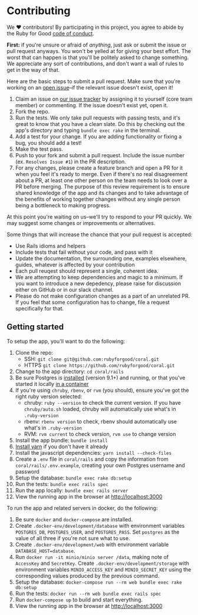 # Contributing

We ♥ contributors! By participating in this project, you agree to abide by the Ruby for Good [code of conduct].

**First:** if you're unsure or afraid of *anything*, just ask or submit the issue or pull request anyways. You won't be yelled at for giving your best effort. The worst that can happen is that you'll be politely asked to change something. We appreciate any sort of contributions, and don't want a wall of rules to get in the way of that.

[code of conduct]: https://github.com/rubyforgood/code-of-conduct

Here are the basic steps to submit a pull request. Make sure that you're working on an [open issue]–if the relevant issue doesn't exist, open it!

[open issue]: https://github.com/rubyforgood/coral/issues

1. Claim an issue on [our issue tracker][open issue] by assigning it to yourself (core team member) or commenting. If the issue doesn't exist yet, open it.
2. Fork the repo.
3. Run the tests. We only take pull requests with passing tests, and it's great to know that you have a clean slate. Do this by checking out the app's directory and typing `bundle exec rake` in the terminal.
4. Add a test for your change. If you are adding functionality or fixing a  bug, you should add a test!
5. Make the test pass.
6. Push to your fork and submit a pull request. Include the issue number (ex. `Resolves Issue #1`) in the PR description.
7. For any changes, please create a feature branch and open a PR for it when you feel it's ready to merge. Even if there's no real disagreement about a PR, at least one other person on the team needs to look over a PR before merging. The purpose of this review requirement is to ensure shared knowledge of the app and its changes and to take advantage of the benefits of working together changes without any single person being a bottleneck to making progress.

At this point you're waiting on us–we'll try to respond to your PR quickly. We may suggest some changes or improvements or alternatives.

Some things that will increase the chance that your pull request is accepted:

* Use Rails idioms and helpers
* Include tests that fail without your code, and pass with it
* Update the documentation, the surrounding one, examples elsewhere, guides, whatever is affected by your contribution
* Each pull reuqest should represent a single, coherent idea.
* We are attempting to keep dependencies and magic to a minimum.  If you want to introduce a new depedency, please raise for discussion either on GitHub or in our slack channel.
* Please do not make configuration changes as a part of an unrelated PR.  If you feel that some configuration has to change, file a request specifically for that.

## Getting started

To setup the app, you'll want to do the following:

1. Clone the repo:
    * SSH: `git clone git@github.com:rubyforgood/coral.git`
    * HTTPS `git clone https://github.com/rubyforgood/coral.git`
2. Change to the app directory: `cd coral/rails`
3. Be sure Postgres is [installed](https://www.postgresql.org/download/) (version 9.1+) and running, or that you've started it locally [in a container](https://hub.docker.com/_/postgres)
4. If you're using `chruby`, `rbenv`, or `rvm` (you should), ensure you've got the right ruby version selected:
    * chruby: `ruby --version` to check the current version. If you have `chruby/auto.sh` loaded, chruby will automatically use what's in `.ruby-version`
    * rbenv: `rbenv version` to check, rbenv should automatically use what's in `.ruby-version`
    * RVM: `rvm current` to check version, `rvm use` to change version
5. Install the app bundle: `bundle install`
6. [Install yarn](https://yarnpkg.com/lang/en/docs/install/#mac-stable) if you don't have it already
7. Install the javascript dependencies: `yarn install --check-files`
8. Create a `.env` file in `coral/rails` and copy the information from `coral/rails/.env.example`, creating your own Postgres username and password
9. Setup the database: `bundle exec rake db:setup`
10. Run the tests: `bundle exec rails spec`
11. Run the app locally: `bundle exec rails server`
12. View the running app in the browser at [http://localhost:3000](http://localhost:3000)

To run the app and related servers in docker, do the following:

1. Be sure `docker` and `docker-compose` are installed.
2. Create `.docker-env/development/database` with environment variables `POSTGRES_DB`, `POSTGRES_USER`, and `POSTGRES_PASS`. Set `postgres` as the value of all three if you're not sure what to use.
3. Create `.docker-env/development/web` with environment variable `DATABASE_HOST=database`.
4. Run `docker run -it minio/minio server /data`, making note of `AccessKey` and `SecretKey`. Create `.docker-env/development/storage` with environment variables `MINIO_ACCESS_KEY` and `MINIO_SECRET_KEY` using the corresponding values produced by the previous command.
5. Setup the database: `docker-compose run --rm web bundle exec rake db:setup`
6. Run the tests: `docker run --rm web bundle exec rails spec`
7. Run `docker-compose up` to build and start everything.
8. View the running app in the browser at [http://localhost:3000](http://localhost:3000)
